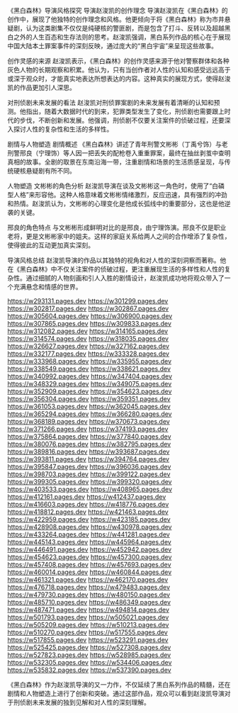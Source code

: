《黑白森林》导演风格探究
导演赵浚凯的创作理念
导演赵浚凯在《黑白森林》的创作中，展现了他独特的创作理念和风格。他更倾向于将《黑白森林》称为市井悬疑剧，认为这类剧集不仅仅是纯硬核的警匪剧，而是包含了打斗、反转以及超越黑白之外的人生百态和生存法则的思考。赵浚凯强调，黑白系列作品的核心在于展现中国大陆本土罪案事件的深刻反映，通过庞大的“黑白宇宙”来呈现这些故事。

创作灵感的来源
赵浚凯表示，《黑白森林》的创作灵感来源于他对警察群体和各种灰色人物的长期观察和积累。他认为，只有当创作者对人性的认知和感受远远高于或深于观众时，才能真实地表达所想表达的内容。这种真实的展现方式，使得赵浚凯的作品更加引人深思。

对刑侦剧未来发展的看法
赵浚凯对刑侦罪案剧的未来发展有着清晰的认知和预测。他指出，随着大数据时代的到来，犯罪类型发生了变化，刑侦剧也需要跟上时代的步伐，不断创新和发展。他强调，刑侦剧不仅要关注案件的侦破过程，还要深入探讨人性的复杂性和生活的多样性。

剧情与人物塑造
剧情概述
《黑白森林》讲述了青年刑警文彬彬（丁禹兮饰）与老刑警邢良（宁理饰）等人因一把丢失的配枪卷入重重罪案，最终在抽丝剥茧中查明真相的故事。全剧的取景在东南沿海一带，注重剧情和场景的生活质感呈现，与传统硬核悬疑剧有所不同。

人物塑造
文彬彬的角色分析
赵浚凯导演在谈及文彬彬这一角色时，使用了“白磷型人格”来形容他。这种人格意味着文彬彬情绪激烈，反应迅速，具有强烈的冲劲和热情。赵浚凯认为，文彬彬的心理变化是他成长弧线中的重要部分，这也是他逆袭的关键。

邢良的角色特点
与文彬彬形成鲜明对比的是邢良，由宁理饰演。邢良不仅是职业老将，更是文彬彬家中的姐夫。这样的家庭关系给两人之间的合作增添了复杂性，使得彼此的互动更加真实深刻。

导演风格总结
赵浚凯导演的作品以其独特的视角和对人性的深刻洞察而著称。他在《黑白森林》中不仅关注案件的侦破过程，更注重展现生活的多样性和人性的复杂性。通过细腻的人物刻画和引人入胜的剧情设计，赵浚凯成功地将观众带入了一个充满悬念和情感的世界。

https://w293131.pages.dev
https://w301299.pages.dev
https://w302817.pages.dev
https://w302867.pages.dev
https://w305604.pages.dev
https://w306900.pages.dev
https://w307865.pages.dev
https://w309833.pages.dev
https://w312082.pages.dev
https://w314165.pages.dev
https://w314574.pages.dev
https://w318035.pages.dev
https://w326627.pages.dev
https://w327162.pages.dev
https://w332177.pages.dev
https://w333328.pages.dev
https://w333968.pages.dev
https://w335955.pages.dev
https://w338549.pages.dev
https://w338621.pages.dev
https://w340992.pages.dev
https://w347404.pages.dev
https://w348329.pages.dev
https://w349075.pages.dev
https://w352909.pages.dev
https://w354623.pages.dev
https://w356304.pages.dev
https://w359351.pages.dev
https://w361053.pages.dev
https://w362045.pages.dev
https://w365294.pages.dev
https://w366280.pages.dev
https://w368189.pages.dev
https://w370673.pages.dev
https://w371266.pages.dev
https://w374193.pages.dev
https://w375864.pages.dev
https://w377840.pages.dev
https://w380076.pages.dev
https://w382795.pages.dev
https://w389816.pages.dev
https://w393687.pages.dev
https://w393811.pages.dev
https://w394764.pages.dev
https://w395847.pages.dev
https://w396036.pages.dev
https://w398703.pages.dev
https://w399122.pages.dev
https://w399305.pages.dev
https://w399320.pages.dev
https://w403533.pages.dev
https://w408965.pages.dev
https://w412161.pages.dev
https://w412437.pages.dev
https://w416603.pages.dev
https://w418776.pages.dev
https://w418812.pages.dev
https://w421463.pages.dev
https://w422959.pages.dev
https://w423185.pages.dev
https://w428908.pages.dev
https://w430978.pages.dev
https://w433264.pages.dev
https://w441281.pages.dev
https://w445143.pages.dev
https://w445964.pages.dev
https://w446491.pages.dev
https://w452942.pages.dev
https://w454623.pages.dev
https://w457300.pages.dev
https://w457408.pages.dev
https://w457693.pages.dev
https://w460014.pages.dev
https://w460844.pages.dev
https://w461321.pages.dev
https://w462170.pages.dev
https://w476718.pages.dev
https://w479483.pages.dev
https://w479730.pages.dev
https://w480150.pages.dev
https://w485710.pages.dev
https://w486349.pages.dev
https://w487471.pages.dev
https://w494814.pages.dev
https://w501793.pages.dev
https://w505021.pages.dev
https://w505209.pages.dev
https://w510213.pages.dev
https://w510270.pages.dev
https://w517555.pages.dev
https://w517855.pages.dev
https://w523291.pages.dev
https://w525425.pages.dev
https://w527308.pages.dev
https://w527823.pages.dev
https://w528985.pages.dev
https://w532305.pages.dev
https://w534406.pages.dev
https://w535832.pages.dev
https://w537390.pages.dev

《黑白森林》作为赵浚凯导演的又一力作，不仅延续了黑白系列作品的精髓，还在剧情和人物塑造上进行了创新和突破。通过这部作品，观众可以看到赵浚凯导演对于刑侦剧未来发展的独到见解和对人性的深刻理解。
